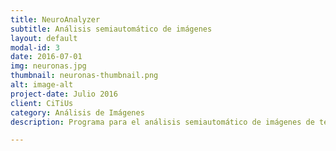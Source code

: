 ```yaml
---
title: NeuroAnalyzer
subtitle: Análisis semiautomático de imágenes
layout: default
modal-id: 3
date: 2016-07-01
img: neuronas.jpg
thumbnail: neuronas-thumbnail.png
alt: image-alt
project-date: Julio 2016
client: CiTiUs
category: Análisis de Imágenes
description: Programa para el análisis semiautomático de imágenes de tejidos en el sector biosanitario. Desarrollado en colaboración con el CiTiUS (Centro Singular de Investigación en Tecnologías de la Información).

---
```

